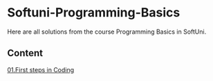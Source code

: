 # Softuni-Programming-Basics
Here are all solutions from the course Programming Basics in SoftUni.

## Content
[01.First steps in Coding](https://github.com/Svetloslav15/Softuni-Programming-Basics/tree/master/01.First%20steps%20in%20Coding)
